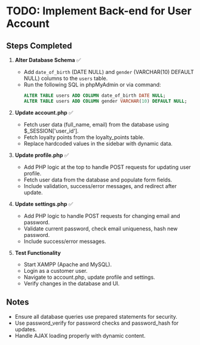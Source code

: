 # TODO: Implement Back-end for User Account

## Steps Completed

1. **Alter Database Schema** ✅
   - Add `date_of_birth` (DATE NULL) and `gender` (VARCHAR(10) DEFAULT NULL) columns to the `users` table.
   - Run the following SQL in phpMyAdmin or via command:
     ```sql
     ALTER TABLE users ADD COLUMN date_of_birth DATE NULL;
     ALTER TABLE users ADD COLUMN gender VARCHAR(10) DEFAULT NULL;
     ```

2. **Update account.php** ✅
   - Fetch user data (full_name, email) from the database using $_SESSION['user_id'].
   - Fetch loyalty points from the loyalty_points table.
   - Replace hardcoded values in the sidebar with dynamic data.

3. **Update profile.php** ✅
   - Add PHP logic at the top to handle POST requests for updating user profile.
   - Fetch user data from the database and populate form fields.
   - Include validation, success/error messages, and redirect after update.

4. **Update settings.php** ✅
   - Add PHP logic to handle POST requests for changing email and password.
   - Validate current password, check email uniqueness, hash new password.
   - Include success/error messages.

5. **Test Functionality**
   - Start XAMPP (Apache and MySQL).
   - Login as a customer user.
   - Navigate to account.php, update profile and settings.
   - Verify changes in the database and UI.

## Notes
- Ensure all database queries use prepared statements for security.
- Use password_verify for password checks and password_hash for updates.
- Handle AJAX loading properly with dynamic content.
